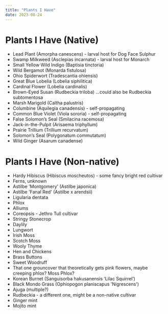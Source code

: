 ```yaml
---
title: "Plants I Have"
date: 2023-08-24
---
```


# Plants I Have (Native)
- Lead Plant (Amorpha canescens) - larval host for Dog Face Sulphur
- Swamp Milkweed (Asclepias incarnata) - larval host for Monarch
- Small Yellow Wild Indigo (Baptisia tinctoria)
- Wild Bergamot (Monarda fistulosa)
- Ohio Spiderwort (Tradescantia ohiensis)
- Great Blue Lobelia (Lobelia siphilitica)
- Cardinal Flower (Lobelia cardinalis)
- Brown-Eyed Susan (Rudbeckia triloba) …could also be Rudbeckia subtomentosa
- Marsh Marigold (Caltha palustris)
- Columbine (Aquilegia canadensis) - self-propagating
- Common Blue Violet (Viola sororia) - self-propagating
- False Solomon’s Seal (Smilacina racemosa)
- Jack-in-the-Pulpit (Arisaema triphyllum)
- Prairie Trillium (Trillium recurvatum)
- Solomon’s Seal (Polygonatum commutatum)
- Wild Ginger (Asarum canadense)

# Plants I Have (Non-native)
- Hardy Hibiscus (Hibiscus moscheutos) - some fancy bright red cultivar
- Ferns, unknown
- Astilbe 'Montgomery' (Astilbe japonica)
- Astilbe 'Fanal Red' (Astilbe x arendsii)
- Ligularia dentata
- Phlox
- Alliums
- Coreopsis - Jethro Tull cultivar
- Stringy Stonecrop
- Daylily
- Lungwort
- Irish Moss
- Scotch Moss
- Wooly Thyme
- Hen and Chickens
- Brass Buttons
- Sweet Woodruff
- That one grouncover that theoretically gets pink flowers, maybe creeping phlox? Moss Phlox?
- Korean Burnet (Sanguisorba hakusanensis ‘Lilac Squirrel’)
- Black Mondo Grass (Ophiopogon planiscapus 'Nigrescens')
- Ajuga (multiple?)
- Rudbeckia - a different one, might be a non-native cultivar
- Ginger mint
- Mojito mint
